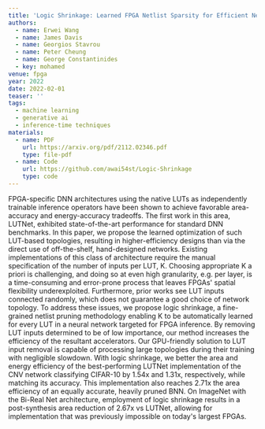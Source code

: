 ```yaml
---
title: 'Logic Shrinkage: Learned FPGA Netlist Sparsity for Efficient Neural Network Inference'
authors:
  - name: Erwei Wang
  - name: James Davis
  - name: Georgios Stavrou
  - name: Peter Cheung
  - name: George Constantinides
  - key: mohamed
venue: fpga
year: 2022
date: 2022-02-01
teaser: ''
tags:
  - machine learning
  - generative ai
  - inference-time techniques
materials:
  - name: PDF
    url: https://arxiv.org/pdf/2112.02346.pdf
    type: file-pdf
  - name: Code
    url: https://github.com/awai54st/Logic-Shrinkage
    type: code
---
```

FPGA-specific DNN architectures using the native LUTs as independently trainable inference operators have been shown to achieve favorable area-accuracy and energy-accuracy tradeoffs. The first work in this area, LUTNet, exhibited state-of-the-art performance for standard DNN benchmarks. In this paper, we propose the learned optimization of such LUT-based topologies, resulting in higher-efficiency designs than via the direct use of off-the-shelf, hand-designed networks. Existing implementations of this class of architecture require the manual specification of the number of inputs per LUT, K. Choosing appropriate K a priori is challenging, and doing so at even high granularity, e.g. per layer, is a time-consuming and error-prone process that leaves FPGAs' spatial flexibility underexploited. Furthermore, prior works see LUT inputs connected randomly, which does not guarantee a good choice of network topology. To address these issues, we propose logic shrinkage, a fine-grained netlist pruning methodology enabling K to be automatically learned for every LUT in a neural network targeted for FPGA inference. By removing LUT inputs determined to be of low importance, our method increases the efficiency of the resultant accelerators. Our GPU-friendly solution to LUT input removal is capable of processing large topologies during their training with negligible slowdown. With logic shrinkage, we better the area and energy efficiency of the best-performing LUTNet implementation of the CNV network classifying CIFAR-10 by 1.54x and 1.31x, respectively, while matching its accuracy. This implementation also reaches 2.71x the area efficiency of an equally accurate, heavily pruned BNN. On ImageNet with the Bi-Real Net architecture, employment of logic shrinkage results in a post-synthesis area reduction of 2.67x vs LUTNet, allowing for implementation that was previously impossible on today's largest FPGAs.
